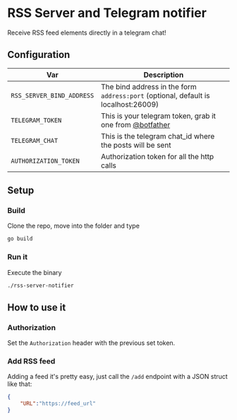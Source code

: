 # RSS Server and Telegram notifier

Receive RSS feed elements directly in a telegram chat!

## Configuration

| **Var** 	                 | **Description**                 	                                                    |
|----------------------------|--------------------------------------------------------------------------------------|
| `RSS_SERVER_BIND_ADDRESS`  | The bind address in the form `address:port` (optional, default is localhost:26009)   |
| `TELEGRAM_TOKEN`           | This is your telegram token, grab it one from [@botfather](https://t.me/botfather)   |
| `TELEGRAM_CHAT`            | This is the telegram chat_id where the posts will be sent                            |
| `AUTHORIZATION_TOKEN`      | Authorization token for all the http calls                                           |

## Setup

### Build

Clone the repo, move into the folder and type

```Bash
go build
```

### Run it

Execute the binary
```Bash
./rss-server-notifier
```

## How to use it

### Authorization

Set the `Authorization` header with the previous set token.

### Add RSS feed

Adding a feed it's pretty easy, just call the `/add` endpoint with a JSON struct like that:

```JSON
{
    "URL":"https://feed_url"
}
```